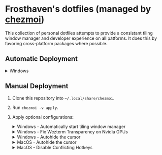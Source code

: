 # Frosthaven's dotfiles (managed by [chezmoi](https://github.com/twpayne/chezmoi))

This collection of personal dotfiles attempts to provide a consistant tiling window manager and developer experience on all patforms. It does this by favoring cross-platform packages where possible.

## Automatic Deployment

<details>

<summary>Windows</summary>

Run the following in an Administrator Powershell terminal and reboot the machine afterward:

```ps1
Set-ExecutionPolicy Bypass -Scope Process -Force
[System.Net.ServicePointManager]::SecurityProtocol = [System.Net.ServicePointManager]::SecurityProtocol -bor 3072

# Install Chocolatey
iex ((New-Object System.Net.WebClient).DownloadString('https://community.chocolatey.org/install.ps1'))

# Wait until choco is available
$maxRetries = 20
$retryCount = 0
while (-not (Get-Command choco -ErrorAction SilentlyContinue)) {
    Start-Sleep -Seconds 2
    $retryCount++
    if ($retryCount -ge $maxRetries) {
        Write-Error "choco not found after waiting. Exiting."
        exit 1
    }
}

# Install packages
choco install git chezmoi -y

# Set execution policy again and enable developer mode
Set-ExecutionPolicy -ExecutionPolicy RemoteSigned -Scope CurrentUser -Force
reg add "HKLM\SOFTWARE\Microsoft\Windows\CurrentVersion\AppModelUnlock" /t REG_DWORD /f /v "AllowDevelopmentWithoutDevLicense" /d 1

# Run chezmoi init as non-admin
Start-Process powershell -ArgumentList 'chezmoi init https://github.com/Frosthaven/dotfiles' -WorkingDirectory $env:USERPROFILE

# Install Rust Toolchain with GCC
winget install --id=MSYS2.MSYS2 -e --accept-package-agreements --accept-source-agreements; C:\msys64\usr\bin\bash -lc "pacman -S --noconfirm mingw-w64-x86_64-toolchain"; winget install --id=Rustlang.Rustup -e --accept-package-agreements --accept-source-agreements; $mingwBin='C:\msys64\mingw64\bin'; $cargoBin=Join-Path $env:USERPROFILE '.cargo\bin'; if (Test-Path (Join-Path $mingwBin 'gcc.exe')) { $env:Path += ';' + $mingwBin + ';' + $cargoBin; [Environment]::SetEnvironmentVariable('Path', $env:Path, [System.EnvironmentVariableTarget]::Machine); rustup target add x86_64-pc-windows-gnu; rustc --version } else { Write-Error "gcc.exe not found at $mingwBin" }

chezmoi update
```

</details>

## Manual Deployment

1. Clone this repository into `~/.local/share/chezmoi`.
2. Run `chezmoi -v apply`.
3. Apply optional configurations:
    <details>
    <summary>Windows - Automatically start tiling window manager</summary>

    - create a shortcut in `shell:startup` with a value of `komorebic.exe start --bar --whkd`
    </details>

    <details>
    <summary>Windows - Fix Wezterm Transparency on Nvidia GPUs</summary>

    - Open NVIDIA Control Panel
    - Go to `Manage 3D Settings`
    - Click the `Program Settings` tab
    - Add wezterm if it isn't already in the list
    - Change `OpenGL GDI Compatibility` to `Prefer compatible`
    - Click Apply
    </details>

    <details>
    <summary>Windows - Autohide the cursor</summary>

    - Download & save [AutoHideMouseCursor](https://www.majorgeeks.com/files/details/autohidemousecursor.html) somewhere safe
    - Run the downloaded exe
    - Enable `Start with Windows`
    - Enable `Hide when a key is pressed`
    - Set the timer range to `3 seconds`
    - Set the strategy to aggressive via `# Options` > `Hide Mouse` > `New Strategy + Aggressive`
    </details>

    <details>
    <summary>MacOS - Autohide the cursor</summary>

    - Access `cursorcerer` from the settings panel or spotlight search
    - Set the automatic timeout to below 5 seconds
    </details>

    <details>
    <summary>MacOS - Disable Conflicting Hotkeys</summary>

    - Open `System Settings` -> `Keyboard` -> `Keyboard Shortcuts` -> `Mission Control`
    - Disable or change all entries that use `ctrl + arrow` keys
    </details>




